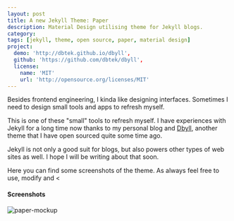 ```yaml
---
layout: post
title: A new Jekyll Theme: Paper
description: Material Design utilising theme for Jekyll blogs.
category: 
tags: [jekyll, theme, open source, paper, material design]
project:
  demo: 'http://dbtek.github.io/dbyll',
  github: 'https://github.com/dbtek/dbyll',
  license:
    name: 'MIT'
    url: 'http://opensource.org/licenses/MIT'
---
```


Besides frontend engineering, I kinda like designing interfaces. Sometimes I need to design small tools and apps to refresh myself.

This is one of these "small" tools to refresh myself. I have experiences with Jekyll for a long time now thanks to my personal blog and [Dbyll](http://ismaildemirbilek.com/jekyll-theme-dbyll), another theme that I have open sourced quite some time ago.

Jekyll is not only a good suit for blogs, but also powers other types of web sites as well.  I hope I will be writing about that soon.

Here you can find some screenshots of the theme. As always feel free to use, modify and <


#### Screenshots
![paper-mockup](https://raw.githubusercontent.com/dbtek/paper/master/assets/screenshots/mockup.jpg)